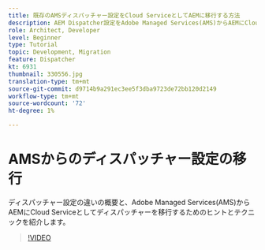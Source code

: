 ```yaml
---
title: 既存のAMSディスパッチャー設定をCloud ServiceとしてAEMに移行する方法
description: AEM Dispatcher設定をAdobe Managed Services(AMS)からAEMにCloud Serviceとして移行するためのヒントとテクニックを紹介します。
role: Architect, Developer
level: Beginner
type: Tutorial
topic: Development, Migration
feature: Dispatcher
kt: 6931
thumbnail: 330556.jpg
translation-type: tm+mt
source-git-commit: d9714b9a291ec3ee5f3dba9723de72bb120d2149
workflow-type: tm+mt
source-wordcount: '72'
ht-degree: 1%

---
```



# AMSからのディスパッチャー設定の移行

ディスパッチャー設定の違いの概要と、Adobe Managed Services(AMS)からAEMにCloud Serviceとしてディスパッチャーを移行するためのヒントとテクニックを紹介します。

>[!VIDEO](https://video.tv.adobe.com/v/330556/?quality=12&learn=on)